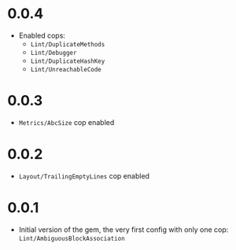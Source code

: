 # 0.0.4

- Enabled cops:
  - `Lint/DuplicateMethods`
  - `Lint/Debugger`
  - `Lint/DuplicateHashKey`
  - `Lint/UnreachableCode`

# 0.0.3

- `Metrics/AbcSize` cop enabled

# 0.0.2

- `Layout/TrailingEmptyLines` cop enabled

# 0.0.1

- Initial version of the gem, the very first config with only one cop: `Lint/AmbiguousBlockAssociation`
